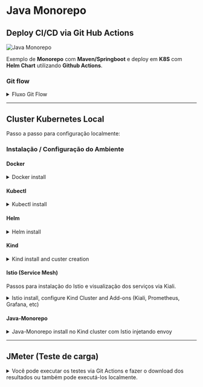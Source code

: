 # Java Monorepo

## Deploy CI/CD via Git Hub Actions

<p align="left">
  <img alt="Java Monorepo" src="https://github.com/claudiney-silva/java-monorepo/workflows/Build,%20Image%20and%20Deploy/badge.svg">
</p>

Exemplo de **Monorepo** com **Maven/Springboot** e deploy em **K8S** com **Helm Chart** utilizando **Github Actions**.

### Git flow

<details><summary>Fluxo Git Flow</summary>

![Gitflow utilizado](docs/gitflow.png)
</details>

---

## Cluster Kubernetes Local

Passo a passo para configuração localmente:

### Instalação / Configuração do Ambiente

#### Docker

<details><summary>Docker install</summary>

Após a instalação é necessário reiniciar a sessão para que as permissões sejam atribuídas

```
sudo curl -L https://get.docker.com/ | bash
sudo usermod -aG docker $USER
```

</details>

#### Kubectl

<details><summary>Kubectl install</summary>

```
curl -LO https://storage.googleapis.com/kubernetes-release/release/`curl -s https://storage.googleapis.com/kubernetes-release/release/stable.txt`/bin/linux/amd64/kubectl
chmod +x kubectl && sudo mv kubectl /usr/local/bin/
```
</details>

#### Helm

<details><summary>Helm install</summary>

```
wget https://get.helm.sh/helm-v3.8.2-linux-amd64.tar.gz
tar xvf helm-v3.8.2-linux-amd64.tar.gz
sudo mv linux-amd64/helm /usr/local/bin
rm helm-v3.8.2-linux-amd64.tar.gz
rm -rf linux-amd64
helm version
```
</details>

#### Kind

<details><summary>Kind install and custer creation</summary>

```
curl -Lo ./kind https://kind.sigs.k8s.io/dl/v0.12.0/kind-linux-amd64
chmod +x ./kind
sudo mv ./kind /usr/local/bin
kind create cluster
```
</details>

#### Istio (Service Mesh)

Passos para instalação do Istio e visualização dos serviços via Kiali.

<details><summary>Istio install, configure Kind Cluster and Add-ons (Kiali, Prometheus, Grafana, etc)</summary>

##### Download
```
curl -L https://istio.io/downloadIstio | sh -
cd istio-1.13.3
export PATH=$PWD/bin:$PATH
```

##### Install on Kind cluster
```
kubectl create namespace istio-system
helm install istio-base manifests/charts/base -n istio-system
helm install istiod manifests/charts/istio-control/istio-discovery -n istio-system
helm install istio-ingress manifests/charts/gateways/istio-ingress -n istio-system
helm install istio-egress manifests/charts/gateways/istio-egress -n istio-system
kubectl get pods -n istio-system
```

##### Kiali, Prometheus, Grafana, etc install
```
kubectl apply -f samples/addons
kubectl get svc -n istio-system
kubectl port-forward svc/kiali -n istio-system 20001
```

Para acessar a interface do Kiali [clique aqui](http://localhost:20001).

</details>


#### Java-Monorepo

<details><summary>Java-Monorepo install no Kind cluster com Istio injetando envoy</summary>

O Helm do monorepo deve ser instalado após a instalação do **Istio** para que o proxy **envoy** seja injetado nos PODs.
```
kubectl create namespace java-monorepo
kubectl label namespace java-monorepo istio-injection=enabled
helm install java-monorepo ./.helm/java-monorepo -n java-monorepo
kubectl get pods -n java-monorepo
kubectl port-forward svc/app-bar -n java-monorepo 8080:80
```

Para acessar o app-bar [clique aqui](http://localhost:8080/app-bar/track).

</details>

---

## JMeter (Teste de carga)

<details><summary>Você pode executar os testes via Git Actions e fazer o download dos resultados ou também pode executá-los localmente.</summary>

## Git Actions

![JMeter Test Results](docs/jmeter-test-results.png)

## Localmente and Plan Test

Faça o [download](https://jmeter.apache.org/download_jmeter.cgi) do JMeter e crie um plano de testes pela ferramenta visual.

Na pasta `/bin` do JMeter execute o comando:

```
./jmeter.sh -n -t "/PATH-PROJETO/java-monorepo/apps/bar/src/main/resources/simple.jmx" -l "/PATH-PROJETO/java-monorepo/apps/bar/target/jmeter/results.csv" -e -o "/PATH-PROJETO/java-monorepo/apps/bar/target/jmeter/output"
```
</details>
